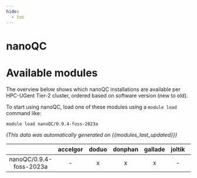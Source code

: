 ```yaml
---
hide:
  - toc
---
```


nanoQC
======

# Available modules


The overview below shows which nanoQC installations are available per HPC-UGent Tier-2 cluster, ordered based on software version (new to old).

To start using nanoQC, load one of these modules using a `module load` command like:

```shell
module load nanoQC/0.9.4-foss-2023a
```

*(This data was automatically generated on {{modules_last_updated}})*  

| |accelgor|doduo|donphan|gallade|joltik|shinx|
| :---: | :---: | :---: | :---: | :---: | :---: | :---: |
|nanoQC/0.9.4-foss-2023a|-|x|x|x|-|x|
